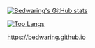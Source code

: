 
[![Bedwaring's GitHub stats](https://github-readme-stats.vercel.app/api?username=bedwaring&show_icons=true&theme=dark)](https://github.com/bedwaring/github-readme-stats)

[![Top Langs](https://github-readme-stats.vercel.app/api/top-langs/?username=bedwaring&langs_count=8&theme=radical)](https://github.com/anuraghazra/github-readme-stats)


https://bedwaring.github.io


<!--
**bedwaring/bedwaring** is a ✨ _special_ ✨ repository because its `README.md` (this file) appears on your GitHub profile.

